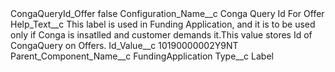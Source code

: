 <?xml version="1.0" encoding="UTF-8"?>
<CustomMetadata xmlns="http://soap.sforce.com/2006/04/metadata" xmlns:xsi="http://www.w3.org/2001/XMLSchema-instance" xmlns:xsd="http://www.w3.org/2001/XMLSchema">
    <label>CongaQueryId_Offer</label>
    <protected>false</protected>
    <values>
        <field>Configuration_Name__c</field>
        <value xsi:type="xsd:string">Conga Query Id For Offer</value>
    </values>
    <values>
        <field>Help_Text__c</field>
        <value xsi:type="xsd:string">This label is used in Funding Application, and it is to be used only if Conga is insatlled and customer demands it.This value stores Id of CongaQuery on Offers.</value>
    </values>
    <values>
        <field>Id_Value__c</field>
        <value xsi:type="xsd:string">10190000002Y9NT</value>
    </values>
    <values>
        <field>Parent_Component_Name__c</field>
        <value xsi:type="xsd:string">FundingApplication</value>
    </values>
    <values>
        <field>Type__c</field>
        <value xsi:type="xsd:string">Label</value>
    </values>
</CustomMetadata>
